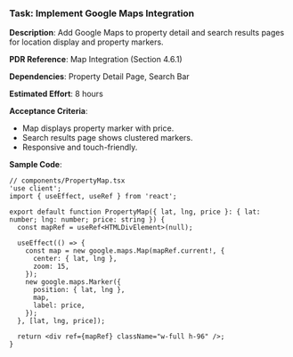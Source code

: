 ### Task: Implement Google Maps Integration

**Description**: Add Google Maps to property detail and search results pages for location display and property markers.

**PDR Reference**: Map Integration (Section 4.6.1)

**Dependencies**: Property Detail Page, Search Bar

**Estimated Effort**: 8 hours

**Acceptance Criteria**:
- Map displays property marker with price.
- Search results page shows clustered markers.
- Responsive and touch-friendly.

**Sample Code**:
```tsx
// components/PropertyMap.tsx
'use client';
import { useEffect, useRef } from 'react';

export default function PropertyMap({ lat, lng, price }: { lat: number; lng: number; price: string }) {
  const mapRef = useRef<HTMLDivElement>(null);

  useEffect(() => {
    const map = new google.maps.Map(mapRef.current!, {
      center: { lat, lng },
      zoom: 15,
    });
    new google.maps.Marker({
      position: { lat, lng },
      map,
      label: price,
    });
  }, [lat, lng, price]);

  return <div ref={mapRef} className="w-full h-96" />;
}
```